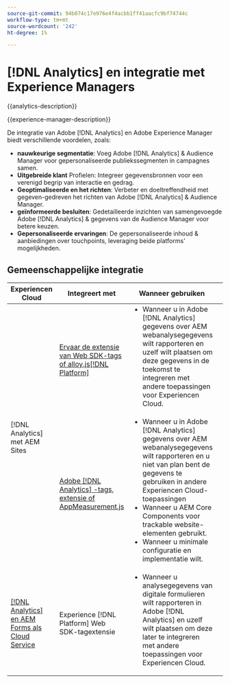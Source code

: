 ```yaml
---
source-git-commit: 94b074c17e976e4f4acbb1ff41aacfc9bf74744c
workflow-type: tm+mt
source-wordcount: '242'
ht-degree: 1%

---
```



# [!DNL Analytics] en integratie met Experience Managers

{{analytics-description}}

{{experience-manager-description}}

De integratie van Adobe [!DNL Analytics] en Adobe Experience Manager biedt verschillende voordelen, zoals:

+ **nauwkeurige segmentatie**: Voeg Adobe [!DNL Analytics] &amp; Audience Manager voor gepersonaliseerde publiekssegmenten in campagnes samen.
+ **Uitgebreide klant** Profielen: Integreer gegevensbronnen voor een verenigd begrip van interactie en gedrag.
+ **Geoptimaliseerde en het richten**: Verbeter en doeltreffendheid met gegeven-gedreven het richten van Adobe [!DNL Analytics] &amp; Audience Manager.
+ **geïnformeerde besluiten**: Gedetailleerde inzichten van samengevoegde Adobe [!DNL Analytics] &amp; gegevens van de Audience Manager voor betere keuzen.
+ **Gepersonaliseerde ervaringen**: De gepersonaliseerde inhoud &amp; aanbiedingen over touchpoints, leveraging beide platforms&#39; mogelijkheden.

## Gemeenschappelijke integratie

<table>
    <thead>
        <tr>
            <th>Experiencen Cloud</th>
            <th>Integreert met</th>
            <th>Wanneer gebruiken</th>
            <th>Vaak voorkomende gebruiksscenario's</th>
        </tr>
    </thead>
    <tbody>
        <tr>
            <td rowspan="2">[!DNL Analytics] met AEM Sites</a></td>
            <td><a href="https://experienceleague.adobe.com/docs/experience-manager-learn/sites/integrations/experience-platform/analytics-using-web-sdk.html" target="_blank" rel="noreferrer">Ervaar de extensie van Web SDK-tags of alloy.js[!DNL Platform]</a></td>
            <td>
                <ul style="margin-top: 0;">
                    <li>Wanneer u in Adobe [!DNL Analytics] gegevens over AEM webanalysegegevens wilt rapporteren en uzelf wilt plaatsen om deze gegevens in de toekomst te integreren met andere toepassingen voor Experiencen Cloud.</li>
                </ul>
            </td>
            <td>
                <ul style="margin-top: 0;">
                  <li>Websiteverkeer bijhouden.</li>
                  <li>Bewaking van marketingcampagnes.</li>
                  <li>Websiteprestaties optimaliseren.</li>
                </ul>
            </td>
        </tr>
        <tr>
            <td><a href="https://experienceleague.adobe.com/docs/experience-manager-learn/sites/integrations/analytics/collect-data-analytics.html" target="_blank" rel="noreferrer">Adobe [!DNL Analytics] -tags, extensie of AppMeasurement.js</a></td>
            <td>
                <ul style="margin-top: 0;">
                    <li>Wanneer u in Adobe [!DNL Analytics] gegevens over AEM webanalysegegevens wilt rapporteren en u niet van plan bent de gegevens te gebruiken in andere Experiencen Cloud-toepassingen</li>
                    <li>Wanneer u AEM Core Components voor trackable website-elementen gebruikt.</li>
                    <li>Wanneer u minimale configuratie en implementatie wilt.</li>
                </ul>
            </td>
            <td>
                <ul style="margin-top: 0;">
                  <li>Websiteverkeer bijhouden.</li>
                  <li>Bewaking van marketingcampagnes.</li>
                  <li>Websiteprestaties optimaliseren.</li>
                </ul>
            </td>
        </tr>
        <tr>
            <td><a href="https://experienceleague.adobe.com/docs/experience-manager-learn/cloud-service/forms/forms-and-analytics/introduction.html" target="_blank" rel="noreferrer">[!DNL Analytics] en AEM Forms als Cloud Service</a></td>
            <td>Experience [!DNL Platform] Web SDK-tagextensie</td>
            <td>
              <ul style="margin-top: 0;">
                <li>Wanneer u analysegegevens van digitale formulieren wilt rapporteren in Adobe [!DNL Analytics] en uzelf wilt plaatsen om deze later te integreren met andere toepassingen voor Experiencen Cloud.</li>
              </ul>
            </td>
            <td>
                <ul style="margin-top: 0;">
                  <li>Formulier verzenden volgen.</li>
                  <li>Formulierveldfouten controleren.</li>
                  <li>Rapport over ingediende waarden voor formuliervelden.</li>
                </ul>
            </td>
        </tr>
    </tbody>          
</table>
